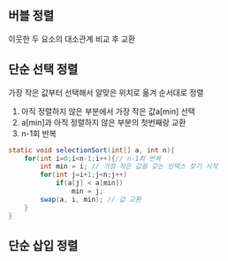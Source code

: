 ## 버블 정렬

이웃한 두 요소의 대소관계 비교 후 교환



## 단순 선택 정렬

가장 작은 값부터 선택해서 알맞은 위치로 옮겨 순서대로 정렬

1. 아직 정렬하지 않은 부분에서 가장 작은 값a[min] 선택
2. a[min]과 아직 정렬하지 않은 부분의 첫번째랑 교환
3.  n-1회 반복

```java
static void selectionSort(int[] a, int n){
    for(int i=0;i<n-1;i++){// n-1회 반복
        int min = i; // 가장 작은 값을 갖는 인덱스 찾기 시작
        for(int j=i+1;j<n;j++)
            if(a[j] < a[min])
                min = j;
        swap(a, i, min); // 값 교환
    }
}
```



## 단순 삽입 정렬

